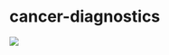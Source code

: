 # cancer-diagnostics
![](https://img.shields.io/maven-central/v/org.deeplearning4j/deeplearning4j-core/1.0.0-beta4)
